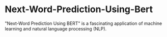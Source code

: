 # Next-Word-Prediction-Using-Bert
 "Next-Word Prediction Using BERT" is a fascinating application of machine learning and natural language processing (NLP).
